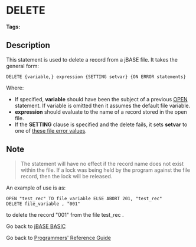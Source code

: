 # DELETE

<PageHeader />

**Tags:**
<badge text='records' vertical='middle' />
<badge text='file operations' vertical='middle' />

## Description

This statement is used to delete a record from a jBASE file. It takes the general form:

```
DELETE {variable,} expression {SETTING setvar} {ON ERROR statements}
```

Where:

- If specified, **variable** should have been the subject of a previous [OPEN](./../open) statement. If variable is omitted then it assumes the default file variable.
- **expression** should evaluate to the name of a record stored in the open file.
- If the **SETTING** clause is specified and the delete fails, it sets **setvar** to one of [these file error values](./../incremental-file-errors).

## Note

> The statement will have no effect if the record name does not exist within the file. If a lock was being held by the program against the file record, then the lock will be released.

An example of use is as:

```
OPEN "test_rec" TO file_variable ELSE ABORT 201, "test_rec"
DELETE file_variable , "001"
```

to delete the record "001" from the file test\_rec .

Go back to [jBASE BASIC](./../README.md)

Go back to [Programmers' Reference Guide](./../../reference-guides/jbc/README.md)

<PageFooter />
